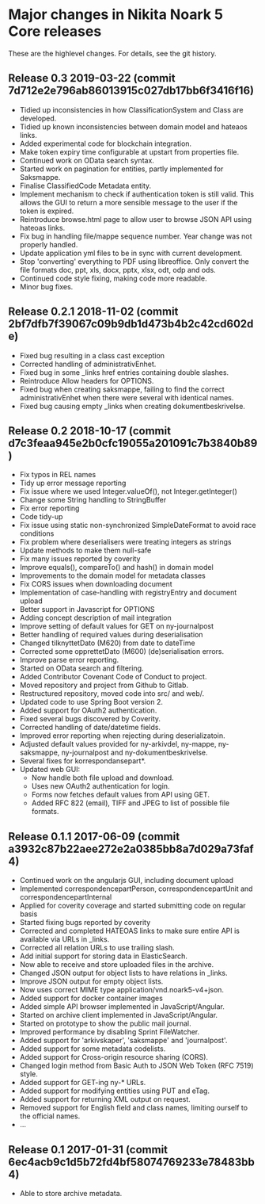 Major changes in Nikita Noark 5 Core releases
=============================================

These are the highlevel changes.  For details, see the git history.

Release 0.3 2019-03-22 (commit 7d712e2e796ab86013915c027db17bb6f3416f16)
----------------------
 * Tidied up inconsistencies in how ClassificationSystem and Class are  
   developed.
 * Tidied up known inconsistencies between domain model and hateaos links.
 * Added experimental code for blockchain integration. 	
 * Make token expiry time configurable at upstart from properties file.
 * Continued work on OData search syntax.
 * Started work on pagination for entities, partly implemented for
   Saksmappe.
 * Finalise ClassifiedCode Metadata entity.
 * Implement mechanism to check if authentication token is still valid.
   This allows the GUI to return a more sensible message to the user if
   the token is expired.
 * Reintroduce browse.html page to allow user to browse JSON API using
   hateoas links.
 * Fix bug in handling file/mappe sequence number.  Year change was
   not properly handled.
 * Update application yml files to be in sync with current development.
 * Stop 'converting' everything to PDF using libreoffice.  Only
   convert the file formats doc, ppt, xls, docx, pptx, xlsx, odt, odp
   and ods.
 * Continued code style fixing, making code more readable.
 * Minor bug fixes.

Release 0.2.1 2018-11-02 (commit 2bf7dfb7f39067c09b9db1d473b4b2c42cd602de)
----------------------
 * Fixed bug resulting in a class cast exception
 * Corrected handling of administrativEnhet.
 * Fixed bug in some \_links href entries containing double slashes.
 * Reintroduce Allow headers for OPTIONS.
 * Fixed bug when creating saksmappe, failing to find the correct
   administrativEnhet when there were several with identical names.
 * Fixed bug causing empty \_links when creating dokumentbeskrivelse.

Release 0.2 2018-10-17 (commit d7c3feaa945e2b0cfc19055a201091c7b3840b89)
------------------------
 * Fix typos in REL names
 * Tidy up error message reporting
 * Fix issue where we used Integer.valueOf(), not Integer.getInteger()
 * Change some String handling to StringBuffer
 * Fix error reporting
 * Code tidy-up
 * Fix issue using static non-synchronized SimpleDateFormat to avoid 
   race conditions
 * Fix problem where deserialisers were treating integers as strings
 * Update methods to make them null-safe
 * Fix many issues reported by coverity
 * Improve equals(), compareTo() and hash() in domain model
 * Improvements to the domain model for metadata classes
 * Fix CORS issues when downloading document
 * Implementation of case-handling with registryEntry and document upload
 * Better support in Javascript for OPTIONS
 * Adding concept description of mail integration
 * Improve setting of default values for GET on ny-journalpost
 * Better handling of required values during deserialisation 
 * Changed tilknyttetDato (M620) from date to dateTime
 * Corrected some opprettetDato (M600) (de)serialisation errors.
 * Improve parse error reporting.
 * Started on OData search and filtering.
 * Added Contributor Covenant Code of Conduct to project.
 * Moved repository and project from Github to Gitlab.
 * Restructured repository, moved code into src/ and web/.
 * Updated code to use Spring Boot version 2.
 * Added support for OAuth2 authentication.
 * Fixed several bugs discovered by Coverity.
 * Corrected handling of date/datetime fields.
 * Improved error reporting when rejecting during deserializatoin.
 * Adjusted default values provided for ny-arkivdel, ny-mappe,
   ny-saksmappe, ny-journalpost and ny-dokumentbeskrivelse.
 * Several fixes for korrespondansepart*.
 * Updated web GUI:
    - Now handle both file upload and download.
    - Uses new OAuth2 authentication for login.
    - Forms now fetches default values from API using GET.
    - Added RFC 822 (email), TIFF and JPEG to list of possible file formats.

Release 0.1.1 2017-06-09 (commit a3932c87b22aee272e2a0385bb8a7d029a73faf4)
--------------------------------------------------------------------------
 * Continued work on the angularjs GUI, including document upload
 * Implemented correspondencepartPerson, correspondencepartUnit and correspondencepartInternal
 * Applied for coverity coverage and started submitting code on regular basis
 * Started fixing bugs reported by coverity
 * Corrected and completed HATEOAS links to make sure entire API is
   available via URLs in \_links.
 * Corrected all relation URLs to use trailing slash.
 * Add initial support for storing data in ElasticSearch.
 * Now able to receive and store uploaded files in the archive.
 * Changed JSON output for object lists to have relations in \_links.
 * Improve JSON output for empty object lists.
 * Now uses correct MIME type application/vnd.noark5-v4+json.
 * Added support for docker container images
 * Added simple API browser implemented in JavaScript/Angular.
 * Started on archive client implemented in JavaScript/Angular.
 * Started on prototype to show the public mail journal.
 * Improved performance by disabling Sprint FileWatcher.
 * Added support for 'arkivskaper', 'saksmappe' and 'journalpost'.
 * Added support for some metadata codelists.
 * Added support for Cross-origin resource sharing (CORS).
 * Changed login method from Basic Auth to JSON Web Token (RFC 7519) style.
 * Added support for GET-ing ny-* URLs.
 * Added support for modifying entities using PUT and eTag.
 * Added support for returning XML output on request.
 * Removed support for English field and class names, limiting ourself
   to the official names.
 * ...

Release 0.1 2017-01-31 (commit 6ec4acb9c1d5b72fd4bf58074769233e78483bb4)
-----------------------
 * Able to store archive metadata.
